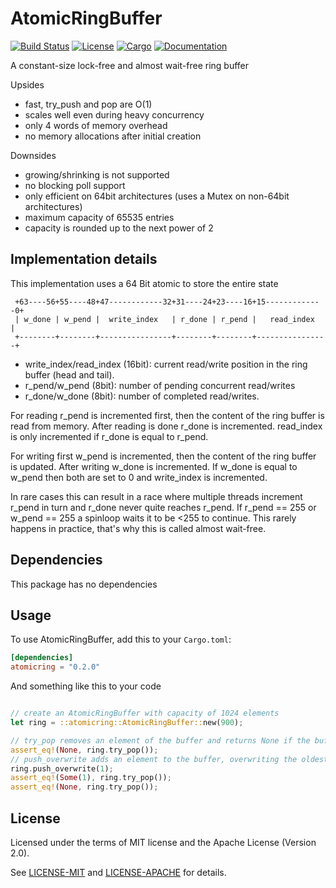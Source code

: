 # AtomicRingBuffer
 
[![Build Status](https://travis-ci.org/eun-ice/atomicring.svg?branch=master)](https://travis-ci.org/eun-ice/atomicring)
[![License](https://img.shields.io/badge/license-MIT%2FApache--2.0-blue.svg)](https://github.com/eun-ice/atomicring)
[![Cargo](https://img.shields.io/crates/v/atomicring.svg)](https://crates.io/crates/atomicring)
[![Documentation](https://docs.rs/atomicring/badge.svg)](https://docs.rs/atomicring)

A constant-size lock-free and almost wait-free ring buffer
 
 Upsides

 - fast, try_push and pop are O(1)
 - scales well even during heavy concurrency
 - only 4 words of memory overhead
 - no memory allocations after initial creation
 
 
 Downsides

 - growing/shrinking is not supported
 - no blocking poll support
 - only efficient on 64bit architectures (uses a Mutex on non-64bit architectures) 
 - maximum capacity of 65535 entries
 - capacity is rounded up to the next power of 2

 ## Implementation details

 This implementation uses a 64 Bit atomic to store the entire state

```Text
 +63----56+55----48+47------------32+31----24+23----16+15-------------0+
 | w_done | w_pend |  write_index   | r_done | r_pend |   read_index   |
 +--------+--------+----------------+--------+--------+----------------+
```

- write_index/read_index (16bit): current read/write position in the ring buffer (head and tail).
- r_pend/w_pend (8bit): number of pending concurrent read/writes
- r_done/w_done (8bit): number of completed read/writes.

 For reading r_pend is incremented first, then the content of the ring buffer is read from memory.
 After reading is done r_done is incremented. read_index is only incremented if r_done is equal to r_pend.

 For writing first w_pend is incremented, then the content of the ring buffer is updated.
 After writing w_done is incremented. If w_done is equal to w_pend then both are set to 0 and write_index is incremented.

 In rare cases this can result in a race where multiple threads increment r_pend in turn and r_done never quite reaches r_pend.
 If r_pend == 255 or w_pend == 255 a spinloop waits it to be <255 to continue. This rarely happens in practice, that's why this is called almost wait-free.



## Dependencies

This package has no dependencies

## Usage

To use AtomicRingBuffer, add this to your `Cargo.toml`:

```toml
[dependencies]
atomicring = "0.2.0"
```


And something like this to your code

 ```rust
 
 // create an AtomicRingBuffer with capacity of 1024 elements 
 let ring = ::atomicring::AtomicRingBuffer::new(900);

// try_pop removes an element of the buffer and returns None if the buffer is empty
 assert_eq!(None, ring.try_pop());
 // push_overwrite adds an element to the buffer, overwriting the oldest element if the buffer is full: 
 ring.push_overwrite(1);
 assert_eq!(Some(1), ring.try_pop());
 assert_eq!(None, ring.try_pop());
 ```


## License

Licensed under the terms of MIT license and the Apache License (Version 2.0).

See [LICENSE-MIT](LICENSE-MIT) and [LICENSE-APACHE](LICENSE-APACHE) for details.
